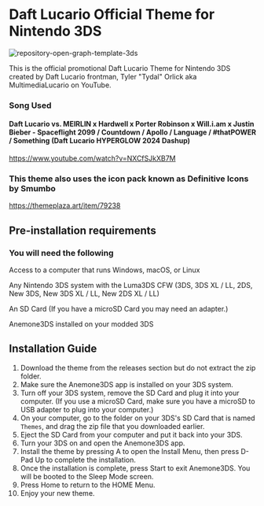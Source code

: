# Daft Lucario Official Theme for Nintendo 3DS

![repository-open-graph-template-3ds](https://github.com/user-attachments/assets/a6a5483b-5878-43ab-b653-45169f877e9e)



This is the official promotional Daft Lucario Theme for Nintendo 3DS created by Daft Lucario frontman, Tyler "Tydal" Orlick aka MultimediaLucario on YouTube. 

### Song Used

#### Daft Lucario vs. MEIRLIN x Hardwell x Porter Robinson x Will.i.am x Justin Bieber - Spaceflight 2099 / Countdown / Apollo / Language / #thatPOWER / Something (Daft Lucario HYPERGLOW 2024 Dashup) 

https://www.youtube.com/watch?v=NXCfSJkXB7M


### This theme also uses the icon pack known as Definitive Icons by Smumbo
https://themeplaza.art/item/79238 


## Pre-installation requirements

### You will need the following

Access to a computer that runs Windows, macOS, or Linux

Any Nintendo 3DS system with the Luma3DS CFW (3DS, 3DS XL / LL, 2DS, New 3DS, New 3DS XL / LL, New 2DS XL / LL)

An SD Card (If you have a microSD Card you may need an adapter.)

Anemone3DS installed on your modded 3DS




## Installation Guide

1. Download the theme from the releases section but do not extract the zip folder.
2. Make sure the Anemone3DS app is installed on your 3DS system.
3. Turn off your 3DS system, remove the SD Card and plug it into your computer. (If you use a microSD Card, make sure you have a microSD to USB adapter to plug into your computer.)
4. On your computer, go to the folder on your 3DS's SD Card that is named ```Themes```, and drag the zip file that you downloaded earlier.
5. Eject the SD Card from your computer and put it back into your 3DS.
6. Turn your 3DS on and open the Anemone3DS app.
7. Install the theme by pressing A to open the Install Menu, then press D-Pad Up to complete the installation.
8. Once the installation is complete, press Start to exit Anemone3DS. You will be booted to the Sleep Mode screen.
9. Press Home to return to the HOME Menu.
10. Enjoy your new theme.
